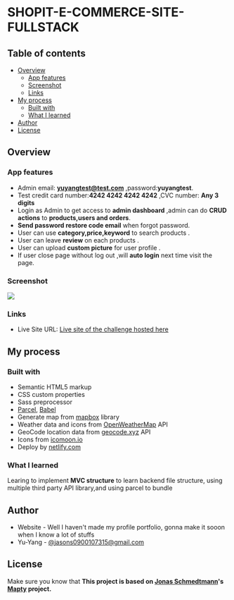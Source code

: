 # SHOPIT-E-COMMERCE-SITE-FULLSTACK

## Table of contents

- [Overview](#overview)
  - [App features](#app-features)
  - [Screenshot](#screenshot)
  - [Links](#links)
- [My process](#my-process)
  - [Built with](#built-with)
  - [What I learned](#what-i-learned)
- [Author](#author)
- [License](#license)

## Overview

### App features

- Admin email: **yuyangtest@test.com** ,password:**yuyangtest**.
- Test credit card number:**4242 4242 4242 4242** ,CVC number: **Any 3 digits**
- Login as Admin to get access to **admin dashboard** ,admin can do **CRUD actions** to **products,users and orders**.
- **Send password restore code email** when forgot password.
- User can use **category,price,keyword** to search products .
- User can leave **review** on each products .
- User can upload **custom picture** for user profile .
- If user close page without log out ,will **auto login** next time visit the page.

### Screenshot

![](./finished/mapty_screenshot.png)

### Links

- Live Site URL: [Live site of the challenge hosted here](https://mapty-yuyang.netlify.app/)

## My process

### Built with

- Semantic HTML5 markup
- CSS custom properties
- Sass preprocessor
- [Parcel](https://parceljs.org/), [Babel](https://babeljs.io/)
- Generate map from [mapbox](https://www.mapbox.com/) library
- Weather data and icons from [OpenWeatherMap](https://openweathermap.org/) API
- GeoCode location data from [geocode.xyz](https://geocode.xyz/) API
- Icons from [icomoon.io](https://icomoon.io/)
- Deploy by [netlify.com](https://www.netlify.com/)

### What I learned

Learing to implement **MVC structure** to learn backend file structure, using multiple third party API library,and using parcel to bundle

## Author

- Website - Well I haven't made my profile portfolio, gonna make it sooon when I know a lot of stuffs
- Yu-Yang - [@jasons0900107315@gmail.com](https://www.google.com/gmail/about/)

## License

Make sure you know that **This project is based on [Jonas Schmedtmann](https://github.com/jonasschmedtmann)'s [Mapty](https://mapty.netlify.app/) project.**
